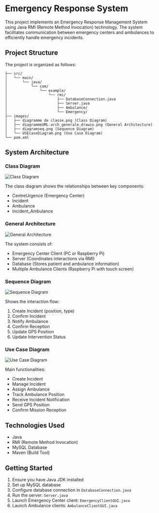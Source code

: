# Emergency Response System

This project implements an Emergency Response Management System using Java RMI (Remote Method Invocation) technology. The system facilitates communication between emergency centers and ambulances to efficiently handle emergency incidents.

## Project Structure

The project is organized as follows:

```
├── src/
│   └── main/
│       └── java/
│           └── com/
│               └── example/
│                   └── rmi/
│                       ├── DatabaseConnection.java
│                       ├── Server.java
│                       ├── Ambulance/
│                       └── Emergency/
├── images/
│   ├── diagramme de classe.png (Class Diagram)
│   ├── diagrammeUML-arch_generale.drawio.png (General Architecture)
│   ├── diagramseq.png (Sequence Diagram)
│   └── USEcaseDiagram.png (Use Case Diagram)
└── pom.xml
```

## System Architecture

### Class Diagram
![Class Diagram](images/diagramme%20de%20classe.png)

The class diagram shows the relationships between key components:
- CentreUrgence (Emergency Center)
- Incident
- Ambulance
- Incident_Ambulance

### General Architecture
![General Architecture](images/diagrammeUML-arch_generale.drawio%20(2).png)

The system consists of:
- Emergency Center Client (PC or Raspberry Pi)
- Server (Coordinates interactions via RMI)
- Database (Stores patient and ambulance information)
- Multiple Ambulance Clients (Raspberry Pi with touch screen)

### Sequence Diagram
![Sequence Diagram](images/diagramseq.png)

Shows the interaction flow:
1. Create Incident (position, type)
2. Confirm Incident
3. Notify Ambulance
4. Confirm Reception
5. Update GPS Position
6. Update Intervention Status

### Use Case Diagram
![Use Case Diagram](images/USEcaseDiagram.png)

Main functionalities:
- Create Incident
- Manage Incident
- Assign Ambulance
- Track Ambulance Position
- Receive Incident Notification
- Send GPS Position
- Confirm Mission Reception

## Technologies Used

- Java
- RMI (Remote Method Invocation)
- MySQL Database
- Maven (Build Tool)

## Getting Started

1. Ensure you have Java JDK installed
2. Set up MySQL database
3. Configure database connection in `DatabaseConnection.java`
4. Run the server: `Server.java`
5. Launch Emergency Center client: `EmergencyClientGUI.java`
6. Launch Ambulance clients: `AmbulanceClientGUI.java`
